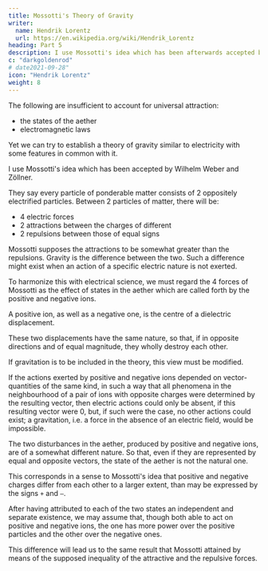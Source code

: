 ```yaml
---
title: Mossotti's Theory of Gravity
writer:
  name: Hendrik Lorentz
  url: https://en.wikipedia.org/wiki/Hendrik_Lorentz
heading: Part 5
description: I use Mossotti's idea which has been afterwards accepted by Wilhelm Weber and Zöllner.
c: "darkgoldenrod"
# date2021-09-28"
icon: "Hendrik Lorentz"
weight: 8
---
```




The following are insufficient to account for universal attraction:
- the states of the aether
- electromagnetic laws 

Yet we can try to establish a theory of gravity similar to electricity with some features in common with it. 

I use Mossotti's idea which has been accepted by Wilhelm Weber and Zöllner.

They say every particle of ponderable matter consists of 2 oppositely electrified particles. Between 2 particles of matter, there will be:
- 4 electric forces
- 2 attractions between the charges of different
- 2 repulsions between those of equal signs

Mossotti supposes the attractions to be somewhat greater than the repulsions. Gravity is the difference between the two. Such a difference might exist when an action of a specific electric nature is not exerted.

To harmonize this with electrical science, we must regard the 4 forces of Mossotti as the effect of states in the aether which are called forth by the positive and negative ions.

A positive ion, as well as a negative one, is the centre of a dielectric displacement. <!-- In treating of electrical phenomena,  -->

These two displacements have the same nature, so that, if in opposite directions and of equal magnitude, they wholly destroy each other.

If gravitation is to be included in the theory, this view must be modified. 

If the actions exerted by positive and negative ions depended on vector-quantities of the same kind, in such a way that all phenomena in the neighbourhood of a pair of ions with opposite charges were determined by the resulting vector, then electric actions could only be absent, if this resulting vector were 0, but, if such were the case, no other actions could exist; a gravitation, i.e. a force in the absence of an electric field, would be impossible.

The two disturbances in the aether, produced by positive and negative ions, are of a somewhat different nature. So that, even if they are represented by equal and opposite vectors, the state of the aether is not the natural one. 

This corresponds in a sense to Mossotti's idea that positive and negative charges differ from each other to a larger extent, than may be expressed by the signs `+` and `–`.

After having attributed to each of the two states an independent and separate existence, we may assume that, though both able to act on positive and negative ions, the one has more power over the positive particles and the other over the negative ones. 

This difference will lead us to the same result that Mossotti attained by means of the supposed inequality of the attractive and the repulsive forces.

